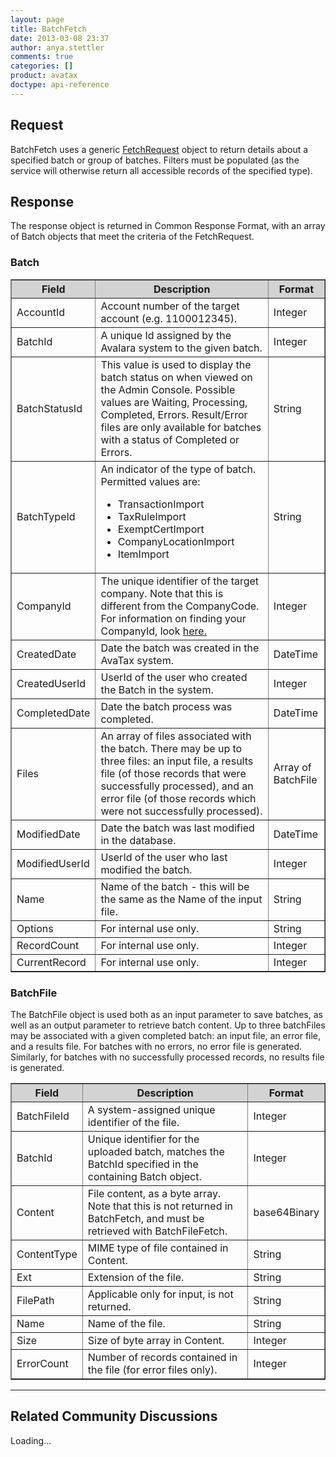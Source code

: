 ```yaml
---
layout: page
title: BatchFetch
date: 2013-03-08 23:37
author: anya.stettler
comments: true
categories: []
product: avatax
doctype: api-reference
---
```

<h2>Request</h2>
BatchFetch uses a generic <a title="Shared Formats and Methods" href="/api-docs/soap/shared-formats-and-methods">FetchRequest</a> object to return details about a specified batch or group of batches. Filters must be populated (as the service will otherwise return all accessible records of the specified type).
<h2>Response</h2>
The response object is returned in Common Response Format, with an array of Batch objects that meet the criteria of the FetchRequest.
<h3>Batch</h3>
<table border="1" width="620" cellspacing="0" cellpadding="5">
<thead style="background-color: lightgray;">
<tr>
<th>Field</th>
<th>Description</th>
<th>Format</th>
</tr>
</thead>
<tbody>
<tr>
<td>AccountId</td>
<td>Account number of the target account (e.g. 1100012345).</td>
<td>Integer</td>
</tr>
<tr>
<td>BatchId</td>
<td>A unique Id assigned by the Avalara system to the given batch.</td>
<td>Integer</td>
</tr>
<tr>
<td>BatchStatusId</td>
<td>This value is used to display the batch status on when viewed on the Admin Console. Possible values are Waiting, Processing, Completed, Errors. Result/Error files are only available for batches with a status of Completed or Errors.</td>
<td>String</td>
</tr>
<tr>
<td>BatchTypeId</td>
<td>An indicator of the type of batch. Permitted values are:
<ul>
	<li>TransactionImport</li>
	<li>TaxRuleImport</li>
	<li>ExemptCertImport</li>
	<li>CompanyLocationImport</li>
	<li>ItemImport</li>
</ul>
</td>
<td>String</td>
</tr>
<tr>
<td>CompanyId</td>
<td>The unique identifier of the target company. Note that this is different from the CompanyCode. For information on finding your CompanyId, look <a href="http://developer.avalara.com/api-docs/soap/finding-your-companyid">here.</a></td>
<td>Integer</td>
</tr>
<tr>
<td>CreatedDate</td>
<td>Date the batch was created in the AvaTax system.</td>
<td>DateTime</td>
</tr>
<tr>
<td>CreatedUserId</td>
<td>UserId of the user who created the Batch in the system.</td>
<td>Integer</td>
</tr>
<tr>
<td>CompletedDate</td>
<td>Date the batch process was completed.</td>
<td>DateTime</td>
</tr>
<tr>
<td>Files</td>
<td>An array of files associated with the batch. There may be up to three files: an input file, a results file (of those records that were successfully processed), and an error file (of those records which were not successfully processed).</td>
<td>Array of BatchFile</td>
</tr>
<tr>
<td>ModifiedDate</td>
<td>Date the batch was last modified in the database.</td>
<td>DateTime</td>
</tr>
<tr>
<td>ModifiedUserId</td>
<td>UserId of the user who last modified the batch.</td>
<td>Integer</td>
</tr>
<tr>
<td>Name</td>
<td>Name of the batch - this will be the same as the Name of the input file.</td>
<td>String</td>
</tr>
<tr>
<td>Options</td>
<td>For internal use only.</td>
<td>String</td>
</tr>
<tr>
<td>RecordCount</td>
<td>For internal use only.</td>
<td>Integer</td>
</tr>
<tr>
<td>CurrentRecord</td>
<td>For internal use only.</td>
<td>Integer</td>
</tr>
</tbody>
</table>
<h3>BatchFile</h3>
The BatchFile object is used both as an input parameter to save batches, as well as an output parameter to retrieve batch content. Up to three batchFiles may be associated with a given completed batch: an input file, an error file, and a results file. For batches with no errors, no error file is generated. Similarly, for batches with no successfully processed records, no results file is generated.
<table border="1" width="620" cellspacing="0" cellpadding="5">
<thead style="background-color: lightgray;">
<tr>
<th>Field</th>
<th>Description</th>
<th>Format</th>
</tr>
</thead>
<tbody>
<tr>
<td>BatchFileId</td>
<td>A system-assigned unique identifier of the file.</td>
<td>Integer</td>
</tr>
<tr>
<td>BatchId</td>
<td>Unique identifier for the uploaded batch, matches the BatchId specified in the containing Batch object.</td>
<td>Integer</td>
</tr>
<tr>
<td>Content</td>
<td>File content, as a byte array. Note that this is not returned in BatchFetch, and must be retrieved with BatchFileFetch.</td>
<td>base64Binary</td>
</tr>
<tr>
<td>ContentType</td>
<td>MIME type of file contained in Content.</td>
<td>String</td>
</tr>
<tr>
<td>Ext</td>
<td>Extension of the file.</td>
<td>String</td>
</tr>
<tr>
<td>FilePath</td>
<td>Applicable only for input, is not returned.</td>
<td>String</td>
</tr>
<tr>
<td>Name</td>
<td>Name of the file.</td>
<td>String</td>
</tr>
<tr>
<td>Size</td>
<td>Size of byte array in Content.</td>
<td>Integer</td>
</tr>
<tr>
<td>ErrorCount</td>
<td>Number of records contained in the file (for error files only).</td>
<td>Integer</td>
</tr>
</tbody>
</table>

<hr />

<h2>Related Community Discussions</h2>
<div id="gsfn_list_widget">
<div id="gsfn_content">Loading...</div>
</div>
<script src="https://getsatisfaction.com/avalara/widgets/javascripts/f585970/widgets.js" type="text/javascript"></script><script src="https://getsatisfaction.com/avalara/topics.widget?callback=gsfnTopicsCallback&amp;length=240&amp;limit=5&amp;sort=recently_active&amp;user_defined_code=batch" type="text/javascript"></script>
<div id="getsat-widget-8157"></div>
<script src="https://loader.engage.gsfn.us/loader.js" type="text/javascript"></script><script type="text/javascript">// <![CDATA[
if (typeof GSFN !== "undefined") { GSFN.loadWidget(8157,{"containerId":"getsat-widget-8157"}); }
// ]]></script>
